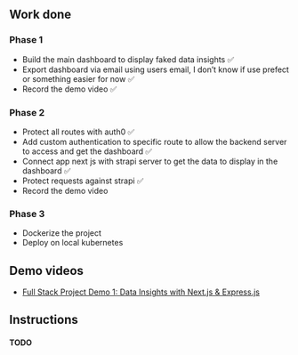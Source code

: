 ## Work done

### Phase 1

- Build the main dashboard to display faked data insights ✅
- Export dashboard via email using users email, I don’t know if use prefect or something easier for now ✅
- Record the demo video ✅

### Phase 2

- Protect all routes with auth0 ✅
- Add custom authentication to specific route to allow the backend server to access and get the dashboard ✅
- Connect app next js with strapi server to get the data to display in the dashboard ✅
- Protect requests against strapi ✅
- Record the demo video 

### Phase 3

- Dockerize the project
- Deploy on local kubernetes


## Demo videos

- [Full Stack Project Demo 1: Data Insights with Next.js & Express.js](https://youtu.be/JEnelwrP3Nw) 

## Instructions

#### TODO

